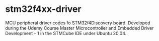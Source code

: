 # stm32f4xx-driver
MCU peripheral driver codes fo STM32f4Discovery board.
Developed during the Udemy Course Master Microcontroller and Embedded
Driver Development - 1 in the STMCube IDE under Ubuntu 20.04.
